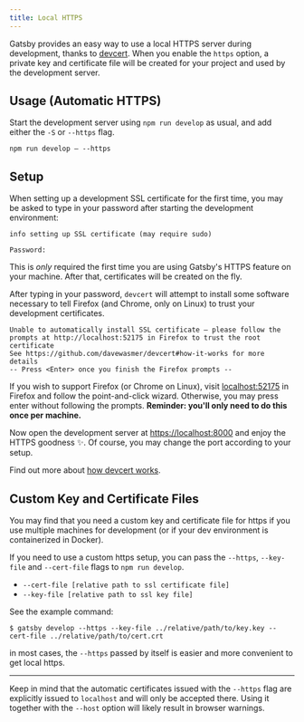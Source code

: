 ```yaml
---
title: Local HTTPS
---
```


Gatsby provides an easy way to use a local HTTPS server during development, thanks to [devcert](https://github.com/davewasmer/devcert). When you enable the `https` option, a private key and certificate file will be created for your project and used by the development server.

## Usage (Automatic HTTPS)

Start the development server using `npm run develop` as usual, and add either the `-S` or `--https` flag.

```shell
npm run develop ― --https
```

## Setup

When setting up a development SSL certificate for the first time, you may be asked to type in your password after starting the development environment:

```shell
info setting up SSL certificate (may require sudo)

Password:
```

This is _only_ required the first time you are using Gatsby's HTTPS feature on your machine. After that, certificates will be created on the fly.

After typing in your password, `devcert` will attempt to install some software necessary to tell Firefox (and Chrome, only on Linux) to trust your development certificates.

```shell
Unable to automatically install SSL certificate ― please follow the
prompts at http://localhost:52175 in Firefox to trust the root certificate
See https://github.com/davewasmer/devcert#how-it-works for more details
-- Press <Enter> once you finish the Firefox prompts --
```

If you wish to support Firefox (or Chrome on Linux), visit [localhost:52175](http://localhost:52175) in Firefox and follow the point-and-click wizard. Otherwise, you may press enter without following the prompts. **Reminder: you'll only need to do this once per machine.**

Now open the development server at <https://localhost:8000> and enjoy the HTTPS goodness ✨. Of course, you may change the port according to your setup.

Find out more about [how devcert works](https://github.com/davewasmer/devcert#how-it-works).

## Custom Key and Certificate Files

You may find that you need a custom key and certificate file for https if you use multiple
machines for development (or if your dev environment is containerized in Docker).

If you need to use a custom https setup, you can pass the `--https`, `--key-file` and
`--cert-file` flags to `npm run develop`.

- `--cert-file [relative path to ssl certificate file]`
- `--key-file [relative path to ssl key file]`

See the example command:

```shell
$ gatsby develop --https --key-file ../relative/path/to/key.key --cert-file ../relative/path/to/cert.crt
```

in most cases, the `--https` passed by itself is easier and more convenient to get local https.

---

Keep in mind that the automatic certificates issued with the `--https` flag are explicitly issued to `localhost` and will only be accepted there. Using it together with the `--host` option will likely result in browser warnings.
